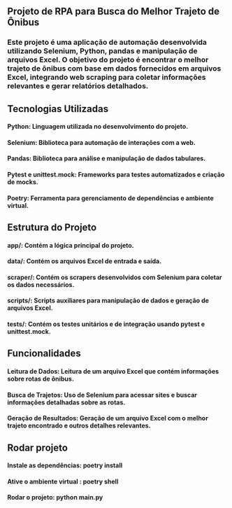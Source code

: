 ## Projeto de RPA para Busca do Melhor Trajeto de Ônibus

### Este projeto é uma aplicação de automação desenvolvida utilizando Selenium, Python, pandas e manipulação de arquivos Excel. O objetivo do projeto é encontrar o melhor trajeto de ônibus com base em dados fornecidos em arquivos Excel, integrando web scraping para coletar informações relevantes e gerar relatórios detalhados.

## Tecnologias Utilizadas

#### Python: Linguagem utilizada no desenvolvimento do projeto.

#### Selenium: Biblioteca para automação de interações com a web.

#### Pandas: Biblioteca para análise e manipulação de dados tabulares.

#### Pytest e unittest.mock: Frameworks para testes automatizados e criação de mocks.

#### Poetry: Ferramenta para gerenciamento de dependências e ambiente virtual.


## Estrutura do Projeto

#### app/: Contém a lógica principal do projeto.

#### data/: Contém os arquivos Excel de entrada e saída.

#### scraper/: Contém os scrapers desenvolvidos com Selenium para coletar os dados necessários.

#### scripts/: Scripts auxiliares para manipulação de dados e geração de arquivos Excel.

#### tests/: Contém os testes unitários e de integração usando pytest e unittest.mock.


## Funcionalidades

#### Leitura de Dados: Leitura de um arquivo Excel que contém informações sobre rotas de ônibus.

#### Busca de Trajetos: Uso de Selenium para acessar sites e buscar informações detalhadas sobre as rotas.

#### Geração de Resultados: Geração de um arquivo Excel com o melhor trajeto encontrado e outros detalhes relevantes.


## Rodar projeto

#### Instale as dependências: poetry install

#### Ative o ambiente virtual : poetry shell

#### Rodar o projeto: python main.py